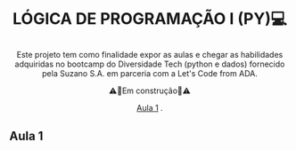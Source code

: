 </p>

  # <p align="center"> **LÓGICA DE PROGRAMAÇÃO I (PY)💻**
</p>

<p align="center"> Este projeto tem como finalidade expor as aulas e chegar as habilidades adquiridas no bootcamp do Diversidade Tech (python e dados) fornecido pela Suzano S.A. em parceria com a Let's Code from ADA.</p>

<p align="center">⚠️🚧Em construção🚧⚠️</p>

<p align="center">
 <a href="#aula_1">Aula 1</a> .
  
  
  
  
  </p>
  
  
 ## Aula 1
  

